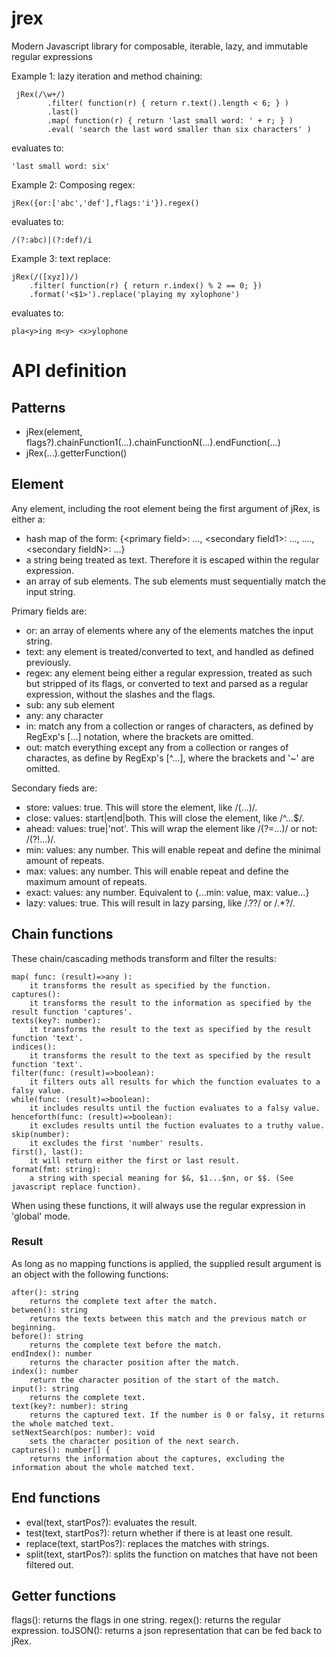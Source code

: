 # jrex
Modern Javascript library for composable, iterable, lazy, and immutable regular expressions

Example 1: lazy iteration and method chaining:

     jRex(/\w+/)
            .filter( function(r) { return r.text().length < 6; } )
            .last()
            .map( function(r) { return 'last small word: ' + r; } )
            .eval( 'search the last word smaller than six characters' )

evaluates to:
    
    'last small word: six'

Example 2: Composing regex:

    jRex({or:['abc','def'],flags:'i'}).regex()
    
evaluates to:

    /(?:abc)|(?:def)/i

Example 3: text replace:

    jRex(/([xyz])/)
        .filter( function(r) { return r.index() % 2 == 0; })
        .format('<$1>').replace('playing my xylophone')
    
evaluates to:

    pla<y>ing m<y> <x>ylophone

API definition
==============
Patterns
--------
- jRex(element, flags?).chainFunction1(...).chainFunctionN(...).endFunction(...)
- jRex(...).getterFunction()

Element
-------
Any element, including the root element being the first argument of jRex, is either a:

- hash map of the form: {\<primary field>: ..., \<secondary field1>: ..., ...., \<secondary fieldN>: ...}
- a string being treated as text. Therefore it is escaped within the regular expression.
- an array of sub elements. The sub elements must sequentially match the input string.

Primary fields are:

- or: an array of elements where any of the elements matches the input string.
- text: any element is treated/converted to text, and handled as defined previously. 
- regex: any element being either a regular expression, treated as such but stripped of its flags, or converted to text and parsed as a regular expression, without the slashes and the flags.
- sub: any sub element 
- any: any character
- in: match any from a collection or ranges of characters, as defined by RegExp's [...] notation, where the brackets are omitted.
- out: match everything except any from a collection or ranges of charactes, as define by RegExp's [^...], where the brackets and '~' are omitted.

Secondary fieds are:

- store: values: true. This will store the element, like /(...)/.
- close: values: start|end|both. This will close the element, like /^...$/.
- ahead: values: true|'not'. This will wrap the element like /(?=...)/ or not: /(?!...)/.
- min: values: any number. This will enable repeat and define the minimal amount of repeats.
- max: values: any number. This will enable repeat and define the maximum amount of repeats.
- exact: values: any number. Equivalent to \{...min: value, max: value...\}
- lazy: values: true. This will result in lazy parsing, like /.??/ or /.*?/.

Chain functions
---------------
These chain/cascading methods transform and filter the results:

	map( func: (result)=>any ): 
	 	it transforms the result as specified by the function.
	captures(): 
		it transforms the result to the information as specified by the result function 'captures'.
	texts(key?: number): 
		it transforms the result to the text as specified by the result function 'text'.
	indices(): 
		it transforms the result to the text as specified by the result function 'text'.
	filter(func: (result)=>boolean): 
		it filters outs all results for which the function evaluates to a falsy value.
	while(func: (result)=>boolean): 
		it includes results until the fuction evaluates to a falsy value.
	henceforth(func: (result)=>boolean): 
		it excludes results until the fuction evaluates to a truthy value.
	skip(number): 
		it excludes the first 'number' results.
	first(), last(): 
		it will return either the first or last result.
	format(fmt: string): 
		a string with special meaning for $&, $1...$nn, or $$. (See javascript replace function).

When using these functions, it will always use the regular expression in 'global' mode.

### Result

As long as no mapping functions is applied, the supplied result argument is an object with the following functions:

	after(): string
		returns the complete text after the match.
	between(): string
		returns the texts between this match and the previous match or beginning.
	before(): string
		returns the complete text before the match.
	endIndex(): number
		returns the character position after the match.
	index(): number
		return the character position of the start of the match.
	input(): string
		returns the complete text.
	text(key?: number): string
		returns the captured text. If the number is 0 or falsy, it returns the whole matched text.
	setNextSearch(pos: number): void
		sets the character position of the next search.
	captures(): number[] {
		returns the information about the captures, excluding the information about the whole matched text.

End functions
-------------
- eval(text, startPos?): evaluates the result.
- test(text, startPos?): return whether	if there is at least one result.
- replace(text, startPos?): replaces the matches with strings.
- split(text, startPos?): splits the function on matches that have not been filtered out.

Getter functions
-----------------
flags(): returns the flags in one string.
regex(): returns the regular expression.
toJSON(): returns a json representation that can be fed back to jRex.
